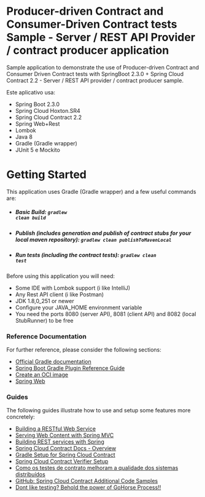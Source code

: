 # Producer-driven Contract and Consumer-Driven Contract tests Sample - Server / REST API Provider / contract producer application
Sample application to demonstrate the use of Producer-driven Contract and Consumer Driven Contract tests with SpringBoot 2.3.0 + Spring Cloud Contract 2.2 - Server / REST API provider / contract producer sample.

Este aplicativo usa:

- Spring Boot 2.3.0
- Spring Cloud Hoxton.SR4
- Spring Cloud Contract 2.2
- Spring Web+Rest
- Lombok
- Java 8
- Gradle (Gradle wrapper)
- JUnit 5 e Mockito

# Getting Started
This application uses Gradle (Gradle wrapper) and a few useful commands are:

- ##### Basic Build: <code>gradlew clean build</code>
- ##### Publish (includes generation and publish of contract stubs for your local maven repository): <code>gradlew clean publishToMavenLocal</code>
- ##### Run tests (including the contract tests): <code>gradlew clean test</code>

Before using this application you will need:

- Some IDE with Lombok support (i like IntelliJ)
- Any Rest API client (i like Postman)
- JDK 1.8,0_251 or newer
- Configure your JAVA_HOME environment variable
- You need the ports 8080 (server API), 8081 (client API) and 8082 (local StubRunner) to be free

### Reference Documentation
For further reference, please consider the following sections:

* [Official Gradle documentation](https://docs.gradle.org)
* [Spring Boot Gradle Plugin Reference Guide](https://docs.spring.io/spring-boot/docs/2.3.0.RELEASE/gradle-plugin/reference/html/)
* [Create an OCI image](https://docs.spring.io/spring-boot/docs/2.3.0.RELEASE/gradle-plugin/reference/html/#build-image)
* [Spring Web](https://docs.spring.io/spring-boot/docs/2.3.0.RELEASE/reference/htmlsingle/#boot-features-developing-web-applications)

### Guides
The following guides illustrate how to use and setup some features more concretely:

* [Building a RESTful Web Service](https://spring.io/guides/gs/rest-service/)
* [Serving Web Content with Spring MVC](https://spring.io/guides/gs/serving-web-content/)
* [Building REST services with Spring](https://spring.io/guides/tutorials/bookmarks/)
* [Spring Cloud Contract Docs - Overview](https://spring.io/projects/spring-cloud-contract#overview)
* [Gradle Setup for Spring Cloud Contract](https://cloud.spring.io/spring-cloud-contract/reference/html/gradle-project.html)
* [Spring Cloud Contract Verifier Setup](https://cloud.spring.io/spring-cloud-contract/spring-cloud-contract.html#_spring_cloud_contract_verifier_setup)
* [Como os testes de contrato melhoram a qualidade dos sistemas distribuídos](https://www.infoq.com/br/articles/contract-testing-spring-cloud-contract/)
* [GitHub: Spring Cloud Contract Additional Code Samples](https://github.com/spring-cloud-samples/spring-cloud-contract-samples)
* [Dont like testing? Behold the power of GoHorse Process!!](https://gohorseprocess.com.br/)
